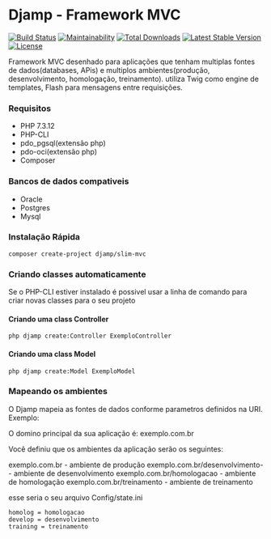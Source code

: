 # Djamp - Framework MVC
[![Build Status](https://travis-ci.com/dandico23/djamp-slim-mvc.svg?branch=master)](https://travis-ci.com/dandico23/djamp-slim-mvc) [![Maintainability](https://api.codeclimate.com/v1/badges/cc1c399ebf5c4da86fb2/maintainability)](https://codeclimate.com/github/dandico23/djamp-slim-mvc/maintainability)
<a href="https://packagist.org/packages/djamp/slim-mvc"><img src="https://poser.pugx.org/djamp/slim-mvc/d/total.svg" alt="Total Downloads"></a>
<a href="https://packagist.org/packages/djamp/slim-mvc"><img src="https://poser.pugx.org/djamp/slim-mvc/v/stable.svg" alt="Latest Stable Version"></a>
<a href="https://packagist.org/packages/djamp/slim-mvc"><img src="https://poser.pugx.org/djamp/slim-mvc/license.svg" alt="License"></a>

Framework MVC desenhado para aplicações que tenham multiplas fontes de dados(databases, APis) e multiplos ambientes(produção, desenvolvimento, homologação, treinamento). utiliza Twig como engine de templates, Flash para mensagens entre requisições.

### Requisitos
- PHP 7.3.12
- PHP-CLI
- pdo_pgsql(extensão php)
- pdo-oci(extensão php)
- Composer

### Bancos de dados compativeis
- Oracle
- Postgres
- Mysql

### Instalação Rápida

```
composer create-project djamp/slim-mvc
```
### Criando classes automaticamente

Se o PHP-CLI estiver instalado é possivel usar a linha de comando para criar novas classes para o seu projeto

#### Criando uma class Controller
```
php djamp create:Controller ExemploController
```

#### Criando uma class Model
```
php djamp create:Model ExemploModel
```

### Mapeando os ambientes

O Djamp mapeia as fontes de dados conforme parametros definidos na URI.
Exemplo:

O domino principal da sua aplicação é:
exemplo.com.br

Você definiu que os ambientes da aplicação serão os seguintes:

exemplo.com.br - ambiente de produção
exemplo.com.br/desenvolvimento- - ambiente de desenvolvimento
exemplo.com.br/homologacao - ambiente de homologação
exemplo.com.br/treinamento - ambiente de treinamento

esse seria o seu arquivo Config/state.ini

```
homolog = homologacao
develop = desenvolvimento
training = treinamento
```
